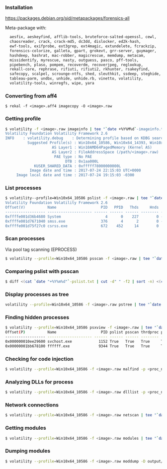 ### Installation 
https://packages.debian.org/sid/metapackages/forensics-all

Meta-package with:
```bash
  aesfix, aeskeyfind, afflib-tools, bruteforce-salted-openssl, cewl,
  chaosreader, crack, crack-md5, dc3dd, dislocker, ed2k-hash,
  ewf-tools, exifprobe, ext3grep, ext4magic, extundelete, fcrackzip,
  forensics-colorize, galleta, gpart, grokevt, grr-server, guymager,
  hashdeep, hashrat, mac-robber, magicrescue, memdump, metacam,
  missidentify, myrescue, nasty, outguess, pasco, pff-tools,
  pipebench, plaso, pompem, recoverdm, recoverjpeg, reglookup,
  rekall-core, rephrase, rifiuti, rifiuti2, rkhunter, rsakeyfind,
  safecopy, scalpel, scrounge-ntfs, shed, sleuthkit, ssdeep, steghide,
  tableau-parm, undbx, unhide, unhide.rb, vinetto, volatility,
  volatility-tools, winregfs, wipe, yara
```

### Converting from aff4

`$ rekal -f <image>.aff4 imagecopy -O <image>.raw`

### Getting profile

```bash
$ volatility -f <image>.raw imageinfo | tee "`date +%Y%M%d`-imageinfo.txt
Volatility Foundation Volatility Framework 2.6
INFO    : volatility.debug    : Determining profile based on KDBG search...
          Suggested Profile(s) : Win10x64_10586, Win10x64_14393, Win10x64, Win2016x64_14393
                     AS Layer1 : Win10AMD64PagedMemory (Kernel AS)
                     AS Layer2 : FileAddressSpace (/path/<image>.raw)
                      PAE type : No PAE
                           DTB : 0x1aa000L
             KUSER_SHARED_DATA : 0xfffff78000000000L
           Image date and time : 2017-07-24 22:15:03 UTC+0000
     Image local date and time : 2017-07-24 19:15:03 -0300
```

### List processes

```bash
$ volatility--profile=Win10x64_10586 pslist -f <image>.raw | tee "`date +%Y%m%d`-pslist.txt
Volatility Foundation Volatility Framework 2.6
Offset(V)          Name                    PID   PPID   Thds     Hnds   Sess  Wow64 Start                          Exit                          
------------------ -------------------- ------ ------ ------ -------- ------ ------ ------------------------------ ------------------------------
0xffffe001d36b4680 System                    4      0    227        0 ------      0 2017-07-14 14:36:34 UTC+0000                                 
0xffffe001d7671040 smss.exe                376      4      2        0 ------      0 2017-07-14 14:36:34 UTC+0000                                 
0xffffe001d75f27c0 csrss.exe               672    452     14        0      0      0 2017-07-14 14:36:40 UTC+0000                                 
```

### Scan processes
Via pool tag scanning (EPROCESS)

```bash
$ volatility --profile=Win10x64_10586 psscan -f <image>.raw | tee "`date +%Y%m%d`-psscan.txt"
```

### Comparing pslist with psscan
```bash
$ diff <(cat `date "+%Y%m%d"`-pslist.txt | cut -d" " -f2 | sort -n) <(cat `date "+%Y%m%d"`-psscan.txt | cut -d" " -f2 | sort -n)
```

### Display processes as tree

```bash
volatility --profile=Win10x64_10586 -f <image>.raw pstree | tee "`date +%Y%m%d`-pstree.txt"
```

### Finding hidden processes
```bash
$ volatility --profile=Win10x64_10586 psxview -f <image>.raw | tee "`date +%Y%m%d`-psxview.txt"
Offset(P)          Name                    PID pslist psscan thrdproc pspcid csrss session deskthrd ExitTime
------------------ -------------------- ------ ------ ------ -------- ------ ----- ------- -------- --------
0x000000010ee29600 svchost.exe            1152 True   True   True     True   True  True    False    
0x00000001bb678100 ffffff.exe             9344 True   True   True     True   True  True    False    
```

### Checking for code injection
```bash
$ volatility --profile=Win10x64_10586 -f <image>.raw malfind -p <proc_num> | tee "`date +%Y%m%d`-malfind-p<proc_num>.txt"
```

### Analyzing DLLs for process
```bash
$ volatility --profile=Win10x64_10586 -f <image>.raw dlllist -p <proc_num> | tee "`date +%Y%m%d`-ddlist-p<proc_num>.txt"
```

### Network connections
```bash
$ volatility --profile=Win10x64_10586 -f <image>.raw netscan | tee "`date +%Y%m%d`-netscan.txt"
```

### Getting modules

```bash
$ volatility --profile=Win10x64_10586 -f <image>.raw modules | tee "`date +%Y%m%d`-modules.txt"
```

### Dumping modules

```bash
$ volatility --profile=Win10x64_10586 -f <image>.raw moddump -D output/ | tee "`date +%Y%m%d`-moddump.txt"
```


